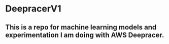 # DeepracerV1
## This is a repo for machine learning models and experimentation I am doing with AWS Deepracer.
